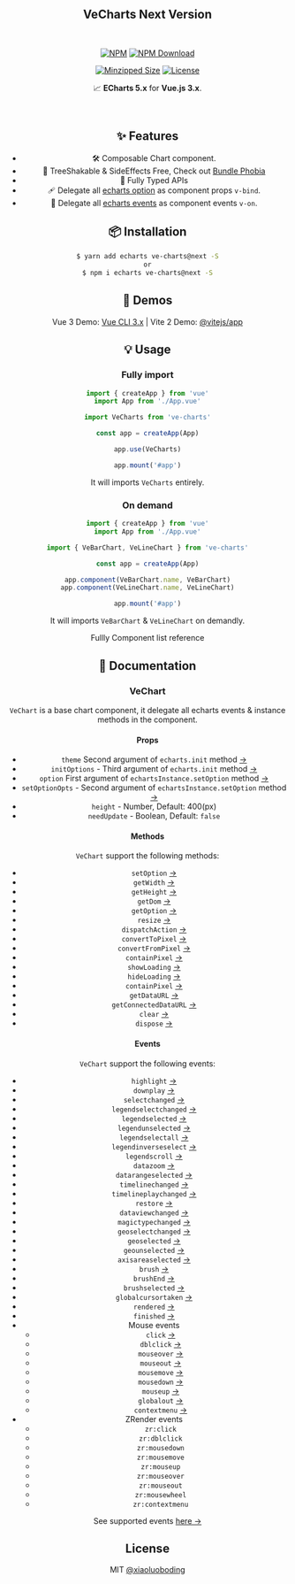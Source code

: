 <h2 align="center">VeCharts Next Version</h2>
<br>
<div align="center">

[![NPM][npmBadge]][npmUrl]
[![NPM Download][npmDtBadge]][npmDtUrl]
<!-- ![support][supportBadge] -->
[![Minzipped Size][bundlePhobiaBadge]][bundlePhobiaUrl]
[![License][licenseBadge]][licenseUrl]

<p align="center">
  📈  <strong>ECharts 5.x</strong> for <strong>Vue.js 3.x</strong>.
</p>
<br>

[npmBadge]:https://img.shields.io/npm/v/ve-charts.svg?maxAge=2592000
[npmUrl]:https://www.npmjs.com/package/ve-charts@next

[npmDtBadge]:https://img.shields.io/npm/dt/ve-charts.svg
[npmDtUrl]:https://www.npmjs.com/package/ve-charts

[licenseBadge]:https://img.shields.io/badge/license-MIT-blue.svg
[licenseUrl]:https://raw.githubusercontent.com/vueblocks/ve-charts/master/LICENSE

<!-- [supportBadge]:https://img.shields.io/badge/support-2%263-%234FC08D?style=flat&logo=Vue.js -->

[bundlePhobiaBadge]:https://badgen.net/bundlephobia/minzip/ve-charts@next
[bundlePhobiaUrl]:https://bundlephobia.com/result?p=ve-charts@next

## ✨ Features

* 🛠 Composable Chart component.
* 🌳 TreeShakable & SideEffects Free, Check out [Bundle Phobia](https://bundlephobia.com/result?p=ve-charts@1.0.0-alpha.1)
* 💪 Fully Typed APIs
* 🩹 Delegate all [echarts option](https://echarts.apache.org/en/option.html) as component props `v-bind`.
* 📢 Delegate all [echarts events](https://echarts.apache.org/en/api.html#events) as component events `v-on`.

## 📦 Installation

```bash
$ yarn add echarts ve-charts@next -S
or
$ npm i echarts ve-charts@next -S
```

## 🦄️ Demos

Vue 3 Demo: [Vue CLI 3.x](./examples/vue3/README.md)  |  Vite 2 Demo: [@vitejs/app](./examples/vite2/README.md)

## 💡 Usage

### Fully import

```js
import { createApp } from 'vue'
import App from './App.vue'

import VeCharts from 've-charts'

const app = createApp(App)

app.use(VeCharts)

app.mount('#app')
```

It will imports `VeCharts` entirely.

### On demand

```js
import { createApp } from 'vue'
import App from './App.vue'

import { VeBarChart, VeLineChart } from 've-charts'

const app = createApp(App)

app.component(VeBarChart.name, VeBarChart)
app.component(VeLineChart.name, VeLineChart)

app.mount('#app')
```

It will imports `VeBarChart` & `VeLineChart` on demandly.

Fullly Component list reference

## 📖 Documentation

### VeChart

`VeChart` is a base chart component, it delegate all echarts events & instance methods in the component.
#### Props

- `theme` Second argument of `echarts.init` method [→](https://echarts.apache.org/en/api.html#echarts.init)
- `initOptions` - Third argument of `echarts.init` method [→](https://echarts.apache.org/en/api.html#echarts.init)
- `option` First argument of `echartsInstance.setOption` method [→](https://echarts.apache.org/en/api.html#echartsInstance.setOption)
- `setOptionOpts` - Second argument of `echartsInstance.setOption` method [→](https://echarts.apache.org/en/api.html#echartsInstance.setOption)
- `height` - Number, Default: 400(px)
- `needUpdate` - Boolean, Default: `false`

#### Methods

`VeChart` support the following methods:

- `setOption` [→](https://echarts.apache.org/en/api.html#echartsInstance.setOption)
- `getWidth` [→](https://echarts.apache.org/en/api.html#echartsInstance.getWidth)
- `getHeight` [→](https://echarts.apache.org/en/api.html#echartsInstance.getHeight)
- `getDom` [→](https://echarts.apache.org/en/api.html#echartsInstance.getDom)
- `getOption` [→](https://echarts.apache.org/en/api.html#echartsInstance.getOption)
- `resize` [→](https://echarts.apache.org/en/api.html#echartsInstance.resize)
- `dispatchAction` [→](https://echarts.apache.org/en/api.html#echartsInstance.dispatchAction)
- `convertToPixel` [→](https://echarts.apache.org/en/api.html#echartsInstance.convertToPixel)
- `convertFromPixel` [→](https://echarts.apache.org/en/api.html#echartsInstance.convertFromPixel)
- `containPixel` [→](https://echarts.apache.org/en/api.html#echartsInstance.containPixel)
- `showLoading` [→](https://echarts.apache.org/en/api.html#echartsInstance.showLoading)
- `hideLoading` [→](https://echarts.apache.org/en/api.html#echartsInstance.hideLoading)
- `containPixel` [→](https://echarts.apache.org/en/api.html#echartsInstance.containPixel)
- `getDataURL` [→](https://echarts.apache.org/en/api.html#echartsInstance.getDataURL)
- `getConnectedDataURL` [→](https://echarts.apache.org/en/api.html#echartsInstance.getConnectedDataURL)
- `clear` [→](https://echarts.apache.org/en/api.html#echartsInstance.clear)
- `dispose` [→](https://echarts.apache.org/en/api.html#echartsInstance.dispose)

#### Events

`VeChart` support the following events:

- `highlight` [→](https://echarts.apache.org/en/api.html#events.highlight)
- `downplay` [→](https://echarts.apache.org/en/api.html#events.downplay)
- `selectchanged` [→](https://echarts.apache.org/en/api.html#events.selectchanged)
- `legendselectchanged` [→](https://echarts.apache.org/en/api.html#events.legendselectchanged)
- `legendselected` [→](https://echarts.apache.org/en/api.html#events.legendselected)
- `legendunselected` [→](https://echarts.apache.org/en/api.html#events.legendunselected)
- `legendselectall` [→](https://echarts.apache.org/en/api.html#events.legendselectall)
- `legendinverseselect` [→](https://echarts.apache.org/en/api.html#events.legendinverseselect)
- `legendscroll` [→](https://echarts.apache.org/en/api.html#events.legendscroll)
- `datazoom` [→](https://echarts.apache.org/en/api.html#events.datazoom)
- `datarangeselected` [→](https://echarts.apache.org/en/api.html#events.datarangeselected)
- `timelinechanged` [→](https://echarts.apache.org/en/api.html#events.timelinechanged)
- `timelineplaychanged` [→](https://echarts.apache.org/en/api.html#events.timelineplaychanged)
- `restore` [→](https://echarts.apache.org/en/api.html#events.restore)
- `dataviewchanged` [→](https://echarts.apache.org/en/api.html#events.dataviewchanged)
- `magictypechanged` [→](https://echarts.apache.org/en/api.html#events.magictypechanged)
- `geoselectchanged` [→](https://echarts.apache.org/en/api.html#events.geoselectchanged)
- `geoselected` [→](https://echarts.apache.org/en/api.html#events.geoselected)
- `geounselected` [→](https://echarts.apache.org/en/api.html#events.geounselected)
- `axisareaselected` [→](https://echarts.apache.org/en/api.html#events.axisareaselected)
- `brush` [→](https://echarts.apache.org/en/api.html#events.brush)
- `brushEnd` [→](https://echarts.apache.org/en/api.html#events.brushEnd)
- `brushselected` [→](https://echarts.apache.org/en/api.html#events.brushselected)
- `globalcursortaken` [→](https://echarts.apache.org/en/api.html#events.globalcursortaken)
- `rendered` [→](https://echarts.apache.org/en/api.html#events.rendered)
- `finished` [→](https://echarts.apache.org/en/api.html#events.finished)
- Mouse events
  - `click` [→](https://echarts.apache.org/en/api.html#events.Mouse%20events.click)
  - `dblclick` [→](https://echarts.apache.org/en/api.html#events.Mouse%20events.dblclick)
  - `mouseover` [→](https://echarts.apache.org/en/api.html#events.Mouse%20events.mouseover)
  - `mouseout` [→](https://echarts.apache.org/en/api.html#events.Mouse%20events.mouseout)
  - `mousemove` [→](https://echarts.apache.org/en/api.html#events.Mouse%20events.mousemove)
  - `mousedown` [→](https://echarts.apache.org/en/api.html#events.Mouse%20events.mousedown)
  - `mouseup` [→](https://echarts.apache.org/en/api.html#events.Mouse%20events.mouseup)
  - `globalout` [→](https://echarts.apache.org/en/api.html#events.Mouse%20events.globalout)
  - `contextmenu` [→](https://echarts.apache.org/en/api.html#events.Mouse%20events.contextmenu)
- ZRender events
  - `zr:click`
  - `zr:dblclick`
  - `zr:mousedown`
  - `zr:mousemove`
  - `zr:mouseup`
  - `zr:mouseover`
  - `zr:mouseout`
  - `zr:mousewheel`
  - `zr:contextmenu`

See supported events [here →](https://echarts.apache.org/en/api.html#events)

## License

MIT [@xiaoluoboding](https://github.com/xiaoluoboding)
